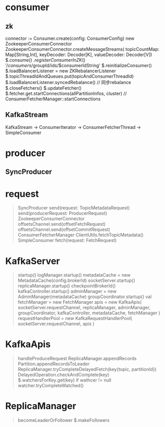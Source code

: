 # consumer
## zk
connector := Consumer.create(config: ConsumerConfig)
  new ZookeeperConsumerConnector
ZookeeperConsumerConnector.createMessageStreams(
    topicCountMap: Map[String,Int], keyDecoder: Decoder[K], valueDecoder: Decoder[V])
  $.consume()
    $.registerConsumerInZK()  '/consumers/$groupId/ids/$consumerIdString'
    $.reinitializeConsumer()
      $.loadBalancerListener = new ZKRebalancerListener
      $.topicThreadIdAndQueues.put(topicAndConsumerThreadId)
      $.loadBalancerListener.syncedRebalance()  // 同步rebalance
        $.closeFetchers()
        $.updateFetcher()
          $.fetcher.get.startConnections(allPartitionInfos, cluster)  // ConsumerFetcherManager::startConnections
## KafkaStream
KafkaStream -> ConsumerIterator -> ConsumerFetcherThread -> SimpleConsumer

# producer
## SyncProducer

# request
> SyncProducer
  send(request: TopicMetadataRequest)
  send(producerRequest: ProducerRequest)
> ZookeeperConsumerConnector
  offsetsChannel.send(offsetFetchRequest)
  offsetsChannel.send(offsetCommitRequest)
> ConsumerFetcherManager
  ClientUtils.fetchTopicMetadata()
> SimpleConsumer
  fetch(request: FetchRequest)

# KafkaServer
> startup()
  logManager.startup()
  metadataCache = new MetadataCache(config.brokerId)
  socketServer.startup()
  replicaManager.startup()
  checkpointBrokerId()
  kafkaController.startup()
  adminManager = new AdminManager(metadataCache)
  groupCoordinator.startup()
  val fetchManager = new FetchManager
  apis = new KafkaApis(
    socketServer.requestChannel, replicaManager,
    adminManager, groupCoordinator, kafkaController,
    metadataCache, fetchManager
  )
  requestHandlerPool = new KafkaRequestHandlerPool(
    socketServer.requestChannel, apis
  )

# KafkaApis
> handleProduceRequest
  ReplicaManager.appendRecords
    Partition.appendRecordsToLeader
      ReplicaManager.tryCompleteDelayedFetch(key{topic, partitionId})
        DelayedOperation.checkAndComplete(key)
          $.watchersForKey.get(key)
          if wathcer != null
            watcher.tryCompleteWatched()

# ReplicaManager
> becomeLeaderOrFollower
    $.makeFollowers